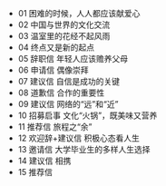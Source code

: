 - 01 困难的时候，人人都应该献爱心
- 02 中国与世界的文化交流
- 03 温室里的花经不起风雨
- 04 终点又是新的起点
- 05 辞职信
  年轻人应该赡养父母
- 06 申请信
  偶像崇拜
- 07 建议信
  自信是成功的关键
- 08 道歉信
  合作的重要性
- 09 建议信
  网络的“远”和“近”
- 10  招募启事
  文化“火锅”，既美味又营养
- 11 推荐信
  旅程之“余”
- 12 欢迎辞+建议信
  积极心态看人生
- 13 邀请信
  大学毕业生的多样人生选择
- 14 建议信
  相携
- 15 推荐信